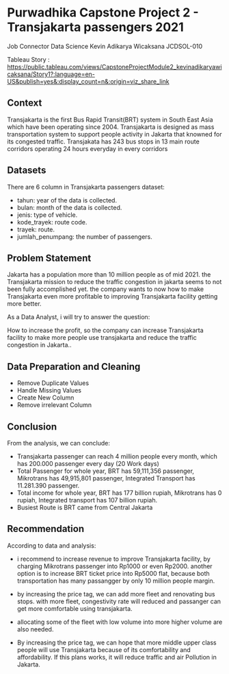 # Purwadhika Capstone Project 2 - Transjakarta passengers 2021
 
 Job Connector Data Science 
 Kevin Adikarya Wicaksana
 JCDSOL-010

Tableau Story : https://public.tableau.com/views/CapstoneProjectModule2_kevinadikaryawicaksana/Story1?:language=en-US&publish=yes&:display_count=n&:origin=viz_share_link


## **Context**

Transjakarta is the first Bus Rapid Transit(BRT) system in South East Asia which have been operating since 2004. Transjakarta is designed as mass transportation system to support people activity in Jakarta that knowned for its congested traffic. Transjakata has 243 bus stops in 13 main route corridors operating 24 hours everyday in every corridors


## **Datasets**

There are 6 column in Transjakarta passengers dataset:

* tahun: year of the data is collected.
* bulan: month of the data is collected.
* jenis: type of vehicle.
* kode_trayek: route code.
* trayek: route.
* jumlah_penumpang: the number of passengers.

## **Problem Statement**

Jakarta has a population more than 10 million people as of mid 2021. the Transjakarta mission to reduce the traffic congestion in jakarta seems to not been fully accomplished yet. the company wants to now how to make Transjakarta even more profitable to improving Transjakarta facility getting more better.

As a Data Analyst, i will try to answer the question:

How to increase the profit, so the company can increase Transjakarta facility to make more people use transjakarta and reduce the traffic congestion in Jakarta..

## **Data Preparation and Cleaning**

* Remove Duplicate Values
* Handle Missing Values
* Create New Column
* Remove irrelevant Column

## **Conclusion**

From the analysis, we can conclude:

* Transjakarta passenger can reach 4 million people every month, which has 200.000 passenger every day (20 Work days)
* Total Passenger for whole year, BRT has 59,111,356 passenger, Mikrotrans has 49,915,801 passenger, Integrated Transport has 11.281.390 passenger.
* Total income for whole year, BRT has 177 billion rupiah, Mikrotrans has 0 rupiah, Integrated transport has 107 billion rupiah.
* Busiest Route is BRT came from Central Jakarta

## **Recommendation**

According to data and analysis:

* i recommend to increase revenue to improve Transjakarta facility, by charging Mikrotrans passenger into Rp1000 or even Rp2000. another option is to increase BRT ticket price into Rp5000 flat, because both transportation has many passangger by only 10 million people margin.

* by increasing the price tag, we can add more fleet and renovating bus stops. with more fleet, congestivity rate will reduced and passanger can get more comfortable using transjakarta.

* allocating some of the fleet with low volume into more higher volume are also needed.

* By increasing the price tag, we can hope that more middle upper class people will use Transjakarta because of its comfortability and affordability. If this plans works, it will reduce traffic and air Pollution in Jakarta.
